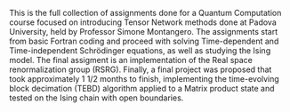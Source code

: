 This is the full collection of assignments done for a Quantum Computation course focused on introducing Tensor Network methods done at Padova University, held by Professor Simone Montangero.
The assignments start from basic Fortran coding and proceed with solving Time-dependent and Time-independent Schrödinger equations, as well as studying the Ising model.
The final assigment is an implementation of the Real space renormalization group (RSRG).
Finally, a final project was proposed that took approximately 1 1/2 months to finish, implementing the time-evolving block decimation (TEBD) algorithm applied to a Matrix product state and tested on the Ising chain with open boundaries.
